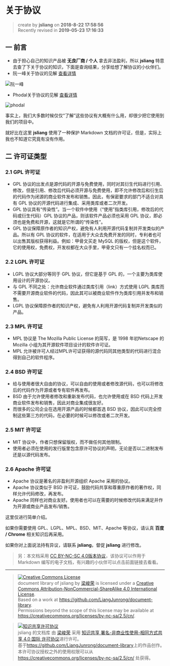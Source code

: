 关于协议
===

> create by **jsliang** on **2018-8-22 17:58:56**  
> Recently revised in **2019-05-23 17:16:33**

## 一 前言

* 由于担心自己的知识产品被 **无良厂商 / 个人** 拿去非法盈利，所以 **jsliang** 特意去查了下关于协议的知识，下面是查询结果，分享给想了解协议的小伙伴们。
* 阮一峰关于协议的见解 [查看详情](http://www.ruanyifeng.com/blog/2011/05/how_to_choose_free_software_licenses.html)

![阮一峰](../../../public-repertory/img/other-agreement-ruanyifeng.png)

* Phodal关于协议的见解 [查看详情](https://www.sohu.com/a/193996518_385076)

![phodal](../../../public-repertory//img/other-agreement-phodal.svg)

事实上，我们大多数时候仅仅“了解”这些协议有大概有什么用，却很少把它使用到我们的项目中。  

就好比在这里 **jsliang** 使用了一种保护 Markdown 文档的许可证，但是，实际上我也不知道它究竟有没有作用。

## 二 许可证类型

### 2.1 GPL 许可证

* GPL 协议的出发点是源代码的开源与免费使用，同时对其衍生代码进行引用、修改，但是引用、修改后代码必须开源与免费使用，即不允许修改后和衍生后的代码作为闭源的商业软件发布和销售。因此，有保密要求的部门不适合对具有 GPL 协议的开源代码进行集成、采用类库或者二次开发。
* GPL 协议具有“传染性”。当一个软件中使用（“使用”指类库引用，修改后的代码或衍生代码）GPL 协议的产品，则该软件产品必须也采用 GPL 协议，即必须也是免费和开源，这就是它所谓的“传染性”。
* GPL 协议保障原作者的知识产权，避免有人利用开源代码复制并开发类似的产品。所以有 GPL 协议的软件，在适用于大众去免费开发的同时，专利者也可以出售其版权获得利益。例如：甲骨文买走 MySQL 的版权，但是这个软件，它的使用权，免费权，开发权都在大众手里，甲骨文只有一个挂名权而已。

### 2.2 LGPL 许可证

* LGPL 协议大部分等同于 GPL 协议，但它是基于 GPL 的，一个主要为类库使用设计的开源协议。
* 与 GPL 不同之处：允许商业软件通过类库引用（link）方式使用 LGPL 类库而不需要开源商业软件的代码，因此其可以被商业软件作为类库引用并发布和销售。
* LGPL 协议保障原作者的知识产权，避免有人利用开源代码复制并开发类似的产品。

### 2.3 MPL 许可证

* MPL 协议是 The Mozilla Public License 的简写，是 1998 年初Netscape 的 Mozilla 小组为其开源软件项目设计的软件许可证。
* MPL 允许被许可人经过MPL许可证获得的源代码同其他类型的代码进行混合得到自己的软件程序。

### 2.4 BSD 许可证

* 给与使用者很大自由的协议，可以自由的使用或者修改源代码，也可以将修改后的代码作为开源或者专有软件再发布。  
* BSD 由于允许使用者修改和重新发布代码，也允许使用或在 BSD 代码上开发商业软件发布和销售，因此对商业集成很友好。  
* 而很多的公司企业在选用开源产品的时候都首选 BSD 协议，因此可以完全控制这些第三方的代码，在必要的时候可以修改或者二次开发。

### 2.5 MIT 许可证

* MIT 协议中，作者只想保留版权，而不做任何其他限制。
* 使用者必须在使用的发行版里包含原许可协议的声明，无论是否以二进制发布还是以源代码发布。

### 2.6 Apache 许可证

* Apache 协议是著名的非盈利开源组织 Apache 采用的协议。
* Apache 协议类似于 BSD 许可证，鼓励代码共享和尊重原作者的著作权，同样允许代码修改，再发布。
* Apache 同样也对商业友好。使用者也可以在需要的时候修改代码来满足并作为开源或商业产品发布/销售。

这里仅进行简单介绍。

如果你需要使用 GPL、LGPL、MPL、BSD、MIT、Apache 等协议，请认真 **百度 / Chrome** 相关知识后再采用。

如果你对上面说法持有异议，请联系 **jsliang**，督促 **jsliang** 进行修改。

> 另：本文档采用 [CC BY-NC-SC 4.0版本协议](https://creativecommons.org/licenses/by-nc-sa/2.5/cn/)，该协议可以作用于 Markdown 编写的电子文档，有兴趣的小伙伴可以点击前面链接去看看。

---
> <a rel="license" href="http://creativecommons.org/licenses/by-nc-sa/4.0/"><img alt="Creative Commons License" style="border-width:0" src="https://i.creativecommons.org/l/by-nc-sa/4.0/88x31.png" /></a><br /><span xmlns:dct="http://purl.org/dc/terms/" property="dct:title">document library of jsliang</span> by <a xmlns:cc="http://creativecommons.org/ns#" href="https://github.com/LiangJunrong/document-library" property="cc:attributionName" rel="cc:attributionURL">梁峻荣</a> is licensed under a <a rel="license" href="http://creativecommons.org/licenses/by-nc-sa/4.0/">Creative Commons Attribution-NonCommercial-ShareAlike 4.0 International License</a>.<br />Based on a work at <a xmlns:dct="http://purl.org/dc/terms/" href="https://github.com/LiangJunrong/document-library" rel="dct:source">https://github.com/LiangJunrong/document-library</a>.<br />Permissions beyond the scope of this license may be available at <a xmlns:cc="http://creativecommons.org/ns#" href="https://creativecommons.org/licenses/by-nc-sa/2.5/cn/" rel="cc:morePermissions">https://creativecommons.org/licenses/by-nc-sa/2.5/cn/</a>.

> <a rel="license" href="http://creativecommons.org/licenses/by-nc-sa/4.0/"><img alt="知识共享许可协议" style="border-width:0" src="https://i.creativecommons.org/l/by-nc-sa/4.0/88x31.png" /></a><br /><span xmlns:dct="http://purl.org/dc/terms/" property="dct:title">jsliang 的文档库</span> 由 <a xmlns:cc="http://creativecommons.org/ns#" href="https://github.com/LiangJunrong/document-library" property="cc:attributionName" rel="cc:attributionURL">梁峻荣</a> 采用 <a rel="license" href="http://creativecommons.org/licenses/by-nc-sa/4.0/">知识共享 署名-非商业性使用-相同方式共享 4.0 国际 许可协议</a>进行许可。<br />基于<a xmlns:dct="http://purl.org/dc/terms/" href="https://github.com/LiangJunrong/document-library" rel="dct:source">https://github.com/LiangJunrong/document-library</a>上的作品创作。<br />本许可协议授权之外的使用权限可以从 <a xmlns:cc="http://creativecommons.org/ns#" href="https://creativecommons.org/licenses/by-nc-sa/2.5/cn/" rel="cc:morePermissions">https://creativecommons.org/licenses/by-nc-sa/2.5/cn/</a> 处获得。